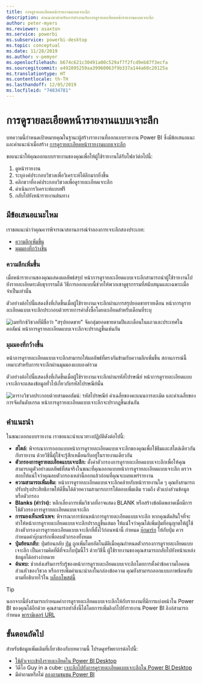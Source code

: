 ```yaml
---
title: การดูรายละเอียดหน้ารายงานแบบเจาะลึก
description: คำแนะนำสำหรับการทำงานกับการดูรายละเอียดหน้ารายงานแบบเจาะลึก
author: peter-myers
ms.reviewer: asaxton
ms.service: powerbi
ms.subservice: powerbi-desktop
ms.topic: conceptual
ms.date: 11/28/2019
ms.author: v-pemyer
ms.openlocfilehash: b674c621c30491a00c529af7f2fcd9eb87f3ecfa
ms.sourcegitcommit: e492895259aa39960063f9b337a144a60c20125a
ms.translationtype: HT
ms.contentlocale: th-TH
ms.lasthandoff: 12/05/2019
ms.locfileid: "74834781"
---
```

# <a name="report-page-drillthrough"></a>การดูรายละเอียดหน้ารายงานแบบเจาะลึก

บทความนี้กำหนดเป้าหมายคุณในฐานะผู้สร้างรายงานที่ออกแบบรายงาน Power BI ซึ่งมีข้อเสนอแนะและคำแนะนำเมื่อสร้าง [การดูรายละเอียดหน้ารายงานแบบเจาะลึก](../desktop-drillthrough.md)

ขอแนะนำให้คุณออกแบบรายงานของคุณเพื่อให้ผู้ใช้รายงานได้รับโฟลว์ต่อไปนี้:

1. ดูหน้ารายงาน
2. ระบุองค์ประกอบวิชวลเพื่อวิเคราะห์ได้ลึกมากยิ่งขึ้น
3. คลิกขวาที่องค์ประกอบวิชวลเพื่อดูรายละเอียดเจาะลึก
4. ดำเนินการวิเคราะห์แบบฟรี
5. กลับไปยังหน้ารายงานต้นทาง

## <a name="suggestions"></a>มีข้อเสนอแนะไหม

เราขอแนะนำว่าคุณควรพิจารณาสถานการณ์จำลองการเจาะลึกสองประเภท:

- [ความลึกเพิ่มขึ้น](#additional-depth)
- [มุมมองที่กว้างขึ้น](#broader-perspective)

### <a name="additional-depth"></a>ความลึกเพิ่มขึ้น

เมื่อหน้ารายงานของคุณแสดงผลลัพธ์สรุป หน้าการดูรายละเอียดแบบเจาะลึกสามารถนำผู้ใช้รายงานไปยังรายละเอียดระดับธุรกรรมได้ วิธีการออกแบบนี้ช่วยให้พวกเขาดูธุรกรรมที่สนับสนุนและเฉพาะเมื่อจำเป็นเท่านั้น

ตัวอย่างต่อไปนี้แสดงสิ่งที่เกิดขึ้นเมื่อผู้ใช้รายงานเจาะลึกผ่านการสรุปยอดขายรายเดือน หน้าการดูรายละเอียดแบบเจาะลึกประกอบด้วยรายการคำสั่งซื้อโดยละเอียดสำหรับเดือนที่ระบุ

![เมทริกซ์วิชวลที่มีชื่อว่า "สรุปยอดขาย" จัดกลุ่มยอดขายตามปีและเดือนในแถวและประเทศในคอลัมน์ หน้าการดูรายละเอียดแบบเจาะลึกจะปรากฏขึ้นเช่นกัน](media/report-drillthrough/suggestion-drillthrough-add-depth.png)

### <a name="broader-perspective"></a>มุมมองที่กว้างขึ้น

หน้าการดูรายละเอียดแบบเจาะลึกสามารถให้ผลลัพธ์ที่ตรงกันข้ามกับความลึกเพิ่มขึ้น สถานการณ์นี้เหมาะสำหรับการเจาะลึกผ่านมุมมองแบบองค์รวม

ตัวอย่างต่อไปนี้แสดงสิ่งที่เกิดขึ้นเมื่อผู้ใช้รายงานเจาะลึกผ่านรหัสไปรษณีย์ หน้าการดูรายละเอียดแบบเจาะลึกจะแสดงข้อมูลทั่วไปเกี่ยวกับรหัสไปรษณีย์นั้น

![ตารางวิชวลประกอบด้วยสามคอลัมน์: รหัสไปรษณีย์ ค่าเฉลี่ยของคะแนนการละเมิด และค่าเฉลี่ยของการจัดอันดับเกรด หน้าการดูรายละเอียดแบบเจาะลึกจะปรากฏขึ้นเช่นกัน](media/report-drillthrough/suggestion-drillthrough-broader-perspective.png)

## <a name="recommendations"></a>คำแนะนำ

ในขณะออกแบบรายงาน เราขอแนะนำแนวทางปฏิบัติดังต่อไปนี้:

- **สไตล์:** พิจารณาการออกแบบหน้าการดูรายละเอียดแบบเจาะลึกของคุณเพื่อใช้ธีมและสไตล์เดียวกันกับรายงาน ด้วยวิธีนี้ผู้ใช้จะรู้สึกเหมือนกับอยู่ในรายงานเดียวกัน
- **ตัวกรองการดูรายละเอียดแบบเจาะลึก:** ตั้งค่าตัวกรองการดูรายละเอียดแบบเจาะลึกเพื่อให้คุณสามารถดูตัวอย่างผลลัพธ์ที่สมจริงในขณะที่คุณออกแบบหน้าการดูรายละเอียดแบบเจาะลึก ตรวจสอบให้แน่ใจว่าคุณลบตัวกรองเหล่านี้ออกแล้วก่อนที่คุณจะเผยแพร่รายงาน
- **ความสามารถเพิ่มเติม:** หน้าการดูรายละเอียดแบบเจาะลึกคล้ายกับหน้ารายงานใด ๆ คุณยังสามารถปรับปรุงประสิทธิภาพให้ดีขึ้นได้ด้วยความสามารถการโต้ตอบเพิ่มเติม รวมถึง ตัวแบ่งส่วนข้อมูลหรือตัวกรอง
- **Blanks (ค่าว่าง):** หลีกเลี่ยงการเพิ่มวิชวลที่อาจแสดง BLANK หรือสร้างข้อผิดพลาดเมื่อมีการใช้ตัวกรองการดูรายละเอียดแบบเจาะลึก
- **การมองเห็นหน้าเพจ:** พิจารณาการซ่อนหน้าการดูรายละเอียดแบบเจาะลึก หากคุณตัดสินใจที่จะทำให้หน้าการดูรายละเอียดแบบเจาะลึกปรากฏขึ้นเสมอ ให้แน่ใจว่าคุณได้เพิ่มปุ่มที่อนุญาตให้ผู้ใช้ล้างตัวกรองการดูรายละเอียดแบบเจาะลึกที่ตั้งไว้ก่อนหน้านี้ กำหนด [บุ๊กมาร์ก](../desktop-bookmarks.md) ให้กับปุ่ม ควรกำหนดค่าบุ๊กมาร์กเพื่อลบตัวกรองทั้งหมด
- **ปุ่มย้อนกลับ:** ปุ่มย้อนกลับ [ปุ่ม](../desktop-buttons.md) ถูกเพิ่มโดยอัตโนมัติเมื่อคุณกำหนดตัวกรองการดูรายละเอียดแบบเจาะลึก เป็นความคิดที่ดีที่จะเก็บปุ่มนี้ไว้ ด้วยวิธีนี้ ผู้ใช้รายงานของคุณสามารถกลับไปยังหน้าแหล่งข้อมูลได้อย่างง่ายดาย
- **ค้นพบ:** ช่วยส่งเสริมการรับรู้ของหน้าการดูรายละเอียดแบบเจาะลึกโดยการตั้งค่าข้อความไอคอนส่วนหัวของวิชวล หรือการเพิ่มคำแนะนำลงในกล่องข้อความ คุณยังสามารถออกแบบภาพซ้อนทับ ตามที่อธิบายไว้ใน [บล็อกโพสต์นี้](https://alluringbi.com/2019/10/23/overlays-for-true-self-serve-reporting/)

> [!TIP]
> นอกจากนี้ยังสามารถกำหนดค่าการดูรายละเอียดแบบเจาะลึกให้กับรายงานที่มีการแบ่งหน้าใน Power BI ของคุณได้อีกด้วย คุณสามารถทำสิ่งนี้ได้โดยการเพิ่มลิงก์ไปยังรายงาน Power BI ลิงก์สามารถกำหนด [พารามิเตอร์ URL](/blog/url-parameters-for-paginated-reports-are-now-available/)

## <a name="next-steps"></a>ขั้นตอนถัดไป

สำหรับข้อมูลเพิ่มเติมที่เกี่ยวข้องกับบทความนี้ โปรดดูทรัพยากรต่อไปนี้:

- [ใช้ตัวเจาะเข้าถึงรายละเอียดใน Power BI Desktop](../desktop-drillthrough.md)
- วิดีโอ Guy in a cube: [เจาะลึกไปยังการดูรายละเอียดแบบเจาะลึกใน Power BI Desktop](https://www.youtube.com/watch?v=2x9lLHDbtDk)
- มีคำถามหรือไม่ [ลองถามชุมชน Power BI](https://community.powerbi.com/)
